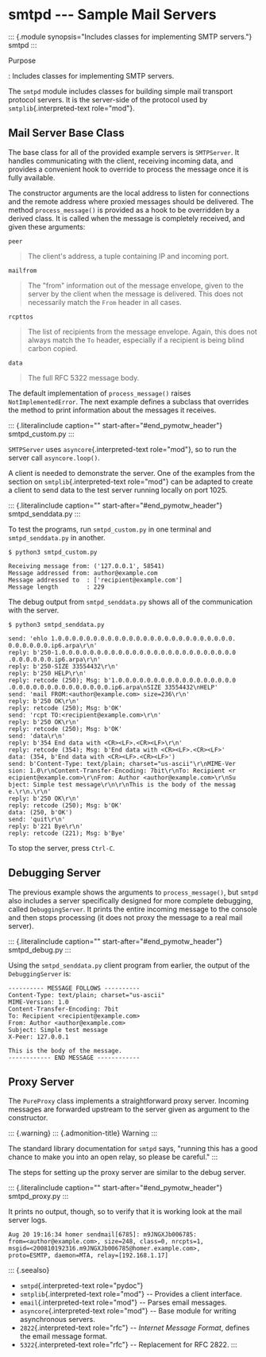 smtpd \-\-- Sample Mail Servers
===============================

::: {.module synopsis="Includes classes for implementing SMTP servers."}
smtpd
:::

Purpose

:   Includes classes for implementing SMTP servers.

The `smtpd` module includes classes for building simple mail transport
protocol servers. It is the server-side of the protocol used by
`smtplib`{.interpreted-text role="mod"}.

Mail Server Base Class
----------------------

The base class for all of the provided example servers is `SMTPServer`.
It handles communicating with the client, receiving incoming data, and
provides a convenient hook to override to process the message once it is
fully available.

The constructor arguments are the local address to listen for
connections and the remote address where proxied messages should be
delivered. The method `process_message()` is provided as a hook to be
overridden by a derived class. It is called when the message is
completely received, and given these arguments:

`peer`

> The client\'s address, a tuple containing IP and incoming port.

`mailfrom`

> The \"from\" information out of the message envelope, given to the
> server by the client when the message is delivered. This does not
> necessarily match the `From` header in all cases.

`rcpttos`

> The list of recipients from the message envelope. Again, this does not
> always match the `To` header, especially if a recipient is being blind
> carbon copied.

`data`

> The full RFC 5322 message body.

The default implementation of `process_message()` raises
`NotImplementedError`. The next example defines a subclass that
overrides the method to print information about the messages it
receives.

::: {.literalinclude caption="" start-after="#end_pymotw_header"}
smtpd\_custom.py
:::

`SMTPServer` uses `asyncore`{.interpreted-text role="mod"}, so to run
the server call `asyncore.loop()`.

A client is needed to demonstrate the server. One of the examples from
the section on `smtplib`{.interpreted-text role="mod"} can be adapted to
create a client to send data to the test server running locally on port
1025.

::: {.literalinclude caption="" start-after="#end_pymotw_header"}
smtpd\_senddata.py
:::

To test the programs, run `smtpd_custom.py` in one terminal and
`smtpd_senddata.py` in another.

``` {.sourceCode .none}
$ python3 smtpd_custom.py 

Receiving message from: ('127.0.0.1', 58541)
Message addressed from: author@example.com
Message addressed to  : ['recipient@example.com']
Message length        : 229
```

The debug output from `smtpd_senddata.py` shows all of the communication
with the server.

``` {.sourceCode .none}
$ python3 smtpd_senddata.py

send: 'ehlo 1.0.0.0.0.0.0.0.0.0.0.0.0.0.0.0.0.0.0.0.0.0.0.0.0.0.
0.0.0.0.0.0.ip6.arpa\r\n'
reply: b'250-1.0.0.0.0.0.0.0.0.0.0.0.0.0.0.0.0.0.0.0.0.0.0.0.0.0
.0.0.0.0.0.0.ip6.arpa\r\n'
reply: b'250-SIZE 33554432\r\n'
reply: b'250 HELP\r\n'
reply: retcode (250); Msg: b'1.0.0.0.0.0.0.0.0.0.0.0.0.0.0.0.0.0
.0.0.0.0.0.0.0.0.0.0.0.0.0.0.ip6.arpa\nSIZE 33554432\nHELP'
send: 'mail FROM:<author@example.com> size=236\r\n'
reply: b'250 OK\r\n'
reply: retcode (250); Msg: b'OK'
send: 'rcpt TO:<recipient@example.com>\r\n'
reply: b'250 OK\r\n'
reply: retcode (250); Msg: b'OK'
send: 'data\r\n'
reply: b'354 End data with <CR><LF>.<CR><LF>\r\n'
reply: retcode (354); Msg: b'End data with <CR><LF>.<CR><LF>'
data: (354, b'End data with <CR><LF>.<CR><LF>')
send: b'Content-Type: text/plain; charset="us-ascii"\r\nMIME-Ver
sion: 1.0\r\nContent-Transfer-Encoding: 7bit\r\nTo: Recipient <r
ecipient@example.com>\r\nFrom: Author <author@example.com>\r\nSu
bject: Simple test message\r\n\r\nThis is the body of the messag
e.\r\n.\r\n'
reply: b'250 OK\r\n'
reply: retcode (250); Msg: b'OK'
data: (250, b'OK')
send: 'quit\r\n'
reply: b'221 Bye\r\n'
reply: retcode (221); Msg: b'Bye'
```

To stop the server, press `Ctrl-C`.

Debugging Server
----------------

The previous example shows the arguments to `process_message()`, but
`smtpd` also includes a server specifically designed for more complete
debugging, called `DebuggingServer`. It prints the entire incoming
message to the console and then stops processing (it does not proxy the
message to a real mail server).

::: {.literalinclude caption="" start-after="#end_pymotw_header"}
smtpd\_debug.py
:::

Using the `smtpd_senddata.py` client program from earlier, the output of
the `DebuggingServer` is:

``` {.sourceCode .none}
---------- MESSAGE FOLLOWS ----------
Content-Type: text/plain; charset="us-ascii"
MIME-Version: 1.0
Content-Transfer-Encoding: 7bit
To: Recipient <recipient@example.com>
From: Author <author@example.com>
Subject: Simple test message
X-Peer: 127.0.0.1

This is the body of the message.
------------ END MESSAGE ------------
```

Proxy Server
------------

The `PureProxy` class implements a straightforward proxy server.
Incoming messages are forwarded upstream to the server given as argument
to the constructor.

::: {.warning}
::: {.admonition-title}
Warning
:::

The standard library documentation for `smtpd` says, \"running this has
a good chance to make you into an open relay, so please be careful.\"
:::

The steps for setting up the proxy server are similar to the debug
server.

::: {.literalinclude caption="" start-after="#end_pymotw_header"}
smtpd\_proxy.py
:::

It prints no output, though, so to verify that it is working look at the
mail server logs.

    Aug 20 19:16:34 homer sendmail[6785]: m9JNGXJb006785: 
    from=<author@example.com>, size=248, class=0, nrcpts=1, 
    msgid=<200810192316.m9JNGXJb006785@homer.example.com>, 
    proto=ESMTP, daemon=MTA, relay=[192.168.1.17]

::: {.seealso}
-   `smtpd`{.interpreted-text role="pydoc"}
-   `smtplib`{.interpreted-text role="mod"} \-- Provides a client
    interface.
-   `email`{.interpreted-text role="mod"} \-- Parses email messages.
-   `asyncore`{.interpreted-text role="mod"} \-- Base module for writing
    asynchronous servers.
-   `2822`{.interpreted-text role="rfc"} \-- *Internet Message Format*,
    defines the email message format.
-   `5322`{.interpreted-text role="rfc"} \-- Replacement for RFC 2822.
:::
